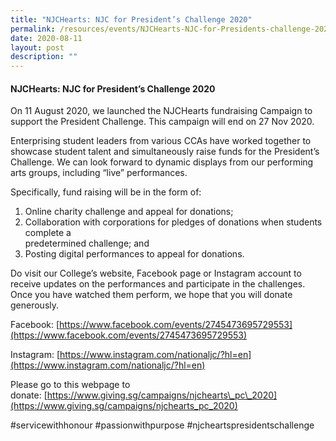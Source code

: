 ```yaml
---
title: "NJCHearts: NJC for President’s Challenge 2020"
permalink: /resources/events/NJCHearts-NJC-for-Presidents-challenge-2020
date: 2020-08-11
layout: post
description: ""
---
```

#### NJCHearts: NJC for President’s Challenge 2020

On 11 August 2020, we launched the NJCHearts fundraising Campaign to support the President Challenge. This campaign will end on 27 Nov 2020.

Enterprising student leaders from various CCAs have worked together to showcase student talent and simultaneously raise funds for the President’s Challenge. We can look forward to dynamic displays from our performing arts groups, including “live” performances.

Specifically, fund raising will be in the form of:  
1) Online charity challenge and appeal for donations;  
2) Collaboration with corporations for pledges of donations when students complete a  
predetermined challenge; and  
3) Posting digital performances to appeal for donations.

Do visit our College’s website, Facebook page or Instagram account to receive updates on the performances and participate in the challenges. Once you have watched them perform, we hope that you will donate generously.

Facebook: [https://www.facebook.com/events/2745473695729553](https://www.facebook.com/events/2745473695729553)

Instagram: [https://www.instagram.com/nationaljc/?hl=en](https://www.instagram.com/nationaljc/?hl=en)

Please go to this webpage to donate: [https://www.giving.sg/campaigns/njchearts\_pc\_2020](https://www.giving.sg/campaigns/njchearts_pc_2020)

#servicewithhonour #passionwithpurpose #njcheartspresidentschallenge
